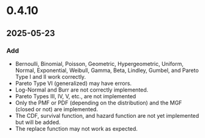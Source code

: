 # 0.4.10
## 2025-05-23
### Add
  - Bernoulli, Binomial, Poisson, Geometric, Hypergeometric, Uniform, Normal, Exponential, Weibull, Gamma, Beta, Lindley, Gumbel, and Pareto Type I and II work correctly.
  - Pareto Type VI (generalized) may have errors.
  - Log-Normal and Burr are not correctly implemented.
  - Pareto Types III, IV, V, etc., are not implemented
  - Only the PMF or PDF (depending on the distribution) and the MGF (closed or not) are implemented.
  - The CDF, survival function, and hazard function are not yet implemented but will be added.
  - The replace function may not work as expected.

